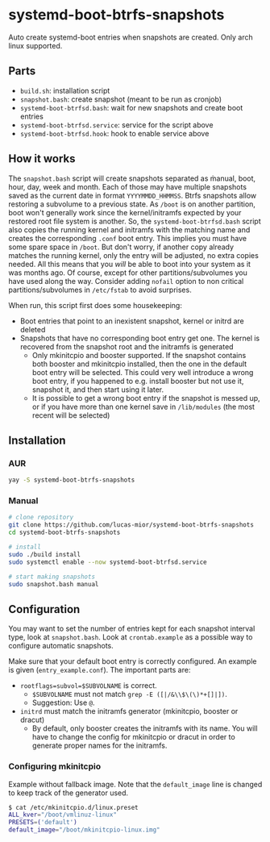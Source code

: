 # systemd-boot-btrfs-snapshots
Auto create systemd-boot entries when snapshots are created.
Only arch linux supported.

## Parts
- `build.sh`: installation script
- `snapshot.bash`: create snapshot (meant to be run as cronjob)
- `systemd-boot-btrfsd.bash`: wait for new snapshots and create boot entries
- `systemd-boot-btrfsd.service`: service for the script above
- `systemd-boot-btrfsd.hook`: hook to enable service above

## How it works
The `snapshot.bash` script will create snapshots separated as m̀anual, boot,
hour, day, week and month. Each of those may have multiple snapshots saved as
the current date in format `YYYYMMDD_HHMMSS`.  Btrfs snapshots allow restoring a
subvolume to a previous state.  As `/boot` is on another partition, boot won't
generally work since the kernel/initramfs expected by your restored root file
system is another. So, the `systemd-boot-btrfsd.bash` script also copies the
running kernel and initramfs with the matching name and creates the
corresponding `.conf` boot entry. This implies you must have some spare space
in `/boot`. But don't worry, if another copy already matches the running kernel,
only the entry will be adjusted, no extra copies needed. All this means that you
*will* be able to boot into your system as it was months ago. Of course,
except for other partitions/subvolumes you have used along the way.
Consider adding `nofail` option to non critical partitions/subvolumes in
`/etc/fstab` to avoid surprises.

When run, this script first does some housekeeping:
- Boot entries that point to an inexistent snapshot, kernel or initrd are
  deleted
- Snapshots that have no corresponding boot entry get one. The kernel is
  recovered from the snapshot root and the initramfs is generated
  * Only mkinitcpio and booster supported. If the snapshot contains both booster
    and mkinitcpio installed, then the one in the default boot entry will be
    selected. This could very well introduce a wrong boot entry, if you happened
    to e.g. install booster but not use it, snapshot it, and then start using it
    later.
  * It is possible to get a wrong boot entry if the snapshot is messed up, or if
    you have more than one kernel save in `/lib/modules` (the most recent will
    be selected)

## Installation
### AUR
```sh
yay -S systemd-boot-btrfs-snapshots
```

### Manual
```sh
# clone repository
git clone https://github.com/lucas-mior/systemd-boot-btrfs-snapshots
cd systemd-boot-btrfs-snapshots

# install
sudo ./build install
sudo systemctl enable --now systemd-boot-btrfsd.service

# start making snapshots
sudo snapshot.bash manual
```

## Configuration
You may want to set the number of entries kept for each snapshot interval type,
look at `snapshot.bash`. Look at `crontab.example` as a possible way to
configure automatic snapshots.

Make sure that your default boot entry is correctly configured. An example
is given (`entry_example.conf`). 
The important parts are:
- `rootflags=subvol=$SUBVOLNAME` is correct.
  * `$SUBVOLNAME` must not match `grep -E ([|/&\\$\(\)*+[]|])`.
  * Suggestion: Use `@`.
- `initrd` must match the initramfs generator (mkinitcpio, booster or dracut)
  * By default, only booster creates the initramfs with its name. You will have
    to change the config for mkinitcpio or dracut in order to generate proper
    names for the initramfs.

### Configuring mkinitcpio
Example without fallback image. Note that the `default_image` line is changed to
keep track of the generator used.
```sh
$ cat /etc/mkinitcpio.d/linux.preset
ALL_kver="/boot/vmlinuz-linux"
PRESETS=('default')
default_image="/boot/mkinitcpio-linux.img"
```
